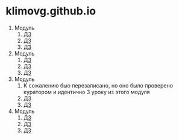 
# klimovg.github.io
1. Модуль
   1. [ДЗ](https://xd.adobe.com/view/9b43cec2-68d2-4246-8344-07d146792ec9/screen/08e0804d-e23f-4697-afc1-878e8b0c9131/-/) 
   2. [ДЗ](https://github.com/KlimovG/klimovg.github.io/tree/master/m1/l2)
   3. [ДЗ](https://github.com/KlimovG/klimovg.github.io/tree/master/m1/l3)
2. Модуль
   1. [ДЗ](klimovg.github.io/m2/l1/)
   2. [ДЗ](klimovg.github.io/m2/l2/)
   3. [ДЗ](klimovg.github.io/m2/l3/)
3. Модуль
   1. К сожалению быо перезаписано, но оно было проверено куратором и идентично 3 уроку из этого модуля
   2. [ДЗ](klimovg.github.io/m3/l2/)
   3. [ДЗ](klimovg.github.io/m3/l3/) 
4. Модуль
   1. [ДЗ](klimovg.github.io/m4/l1/)
   2. [ДЗ](https://github.com/KlimovG/klimovg.github.io/tree/master/m4/l2)
   3. [ДЗ](https://github.com/KlimovG/klimovg.github.io/blob/master/m4/l3/emmet-test.png)
